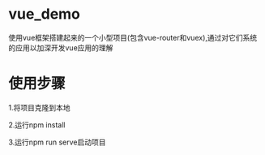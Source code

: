 # vue_demo
使用vue框架搭建起来的一个小型项目(包含vue-router和vuex),通过对它们系统的应用以加深开发vue应用的理解

# 使用步骤  

1.将项目克隆到本地  

2.运行npm install  

3.运行npm run serve启动项目


